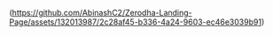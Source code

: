 (https://github.com/AbinashC2/Zerodha-Landing-Page/assets/132013987/2c28af45-b336-4a24-9603-ec46e3039b91)
